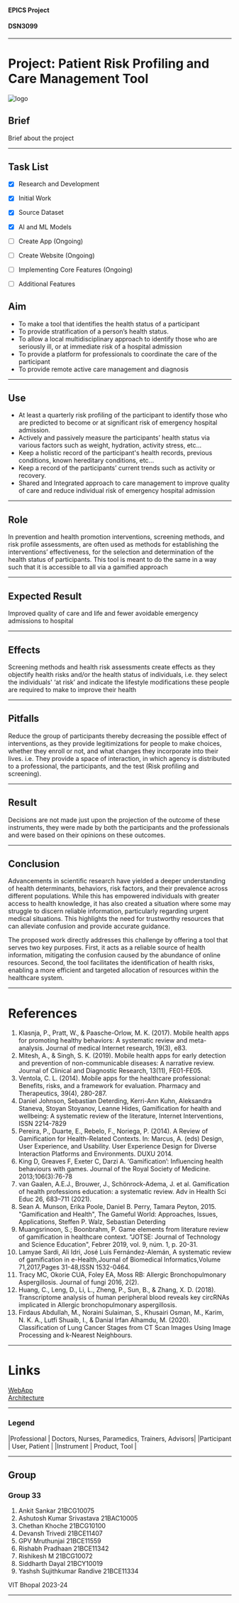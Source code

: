 #### EPICS Project 
#### DSN3099
---

Project: Patient Risk Profiling and Care Management Tool
======

![logo](./web/content/images/logo.png)

## Brief
Brief about the project

---

## Task List
- [X]  Research and Development
- [X]  Initial Work
- [X]  Source Dataset
- [X]  AI and ML Models
- [ ]  Create App (Ongoing)
- [ ]  Create Website (Ongoing)
- [ ]  Implementing Core Features (Ongoing) 
- [ ]  Additional Features


## Aim

- To make a tool that identifies the health status of a participant
- To provide stratification of a person’s health status.
- To allow a local multidisciplinary approach to identify those who are seriously ill, or at immediate risk of a hospital admission
- To provide a platform for professionals to coordinate the care of the participant
- To provide remote active care management and diagnosis

---

## Use

- At least a quarterly risk profiling of the participant to identify those who are predicted to become or at significant risk of emergency hospital admission.
- Actively and passively measure the participants’ health status via various factors such as weight, hydration, activity stress, etc...
- Keep a holistic record of the participant's health records, previous conditions, known hereditary conditions, etc...
- Keep a record of the participants’ current trends such as activity or recovery.
- Shared and Integrated approach to care management to improve quality of care and reduce individual risk of emergency hospital admission

---

## Role

In prevention and health promotion interventions, screening methods, and risk profile assessments, are often used as methods for establishing the interventions’ effectiveness, for the selection and determination of the health status of participants.
This tool is meant to do the same in a way such that it is accessible to all via a gamified approach

---

## Expected Result

Improved quality of care and life and fewer avoidable emergency admissions to hospital

---

## Effects

Screening methods and health risk assessments create effects as they objectify health risks and/or the health status of individuals, i.e. they select the individuals' ‘at risk’ and indicate the lifestyle modifications these people are required to make to improve their health

---

## Pitfalls

Reduce the group of participants thereby decreasing the possible effect of interventions, as they provide legitimizations for people to make choices, whether they enroll or not, and what changes they incorporate into their lives. i.e. They provide a space of interaction, in which agency is distributed to a professional, the participants, and the test (Risk profiling and screening).

---

## Result

Decisions are not made just upon the projection of the outcome of these instruments, they were made by both the participants and the professionals and were based on their opinions on these outcomes.

---

## Conclusion

Advancements in scientific research have yielded a deeper understanding of health determinants, behaviors, risk factors, and their prevalence across different populations. While this has empowered individuals with greater access to health knowledge, it has also created a situation where some may struggle to discern reliable information, particularly regarding urgent medical situations. This highlights the need for trustworthy resources that can alleviate confusion and provide accurate guidance.

The proposed work directly addresses this challenge by offering a tool that serves two key purposes. First, it acts as a reliable source of health information, mitigating the confusion caused by the abundance of online resources. Second, the tool facilitates the identification of health risks, enabling a more efficient and targeted allocation of resources within the healthcare system.

---

# References
1. Klasnja, P., Pratt, W., & Paasche-Orlow, M. K. (2017). Mobile health apps for promoting healthy behaviors: A systematic review and meta-analysis. Journal of medical Internet research, 19(3), e83.
2. Mitesh, A., & Singh, S. K. (2019). Mobile health apps for early detection and prevention of non-communicable diseases: A narrative review. Journal of Clinical and Diagnostic Research, 13(11), FE01-FE05.
3. Ventola, C. L. (2014). Mobile apps for the healthcare professional: Benefits, risks, and a framework for evaluation. Pharmacy and Therapeutics, 39(4), 280-287.
4. Daniel Johnson, Sebastian Deterding, Kerri-Ann Kuhn, Aleksandra Staneva, Stoyan Stoyanov, Leanne Hides, Gamification for health and wellbeing: A systematic review of the literature, Internet Interventions, ISSN 2214-7829
5. Pereira, P., Duarte, E., Rebelo, F., Noriega, P. (2014). A Review of Gamification for Health-Related Contexts. In: Marcus, A. (eds) Design, User Experience, and Usability. User Experience Design for Diverse Interaction Platforms and Environments. DUXU 2014.
6. King D, Greaves F, Exeter C, Darzi A. ‘Gamification’: Influencing health behaviours with games. Journal of the Royal Society of Medicine. 2013;106(3):76-78
7. van Gaalen, A.E.J., Brouwer, J., Schönrock-Adema, J. et al. Gamification of health professions education: a systematic review. Adv in Health Sci Educ 26, 683–711 (2021).
8. Sean A. Munson, Erika Poole, Daniel B. Perry, Tamara Peyton, 2015. "Gamification and Health", The Gameful World: Approaches, Issues, Applications, Steffen P. Walz, Sebastian Deterding
9. Muangsrinoon, S.; Boonbrahm, P. Game elements from literature review of gamification in healthcare context. "JOTSE: Journal of Technology and Science Education", Febrer 2019, vol. 9, núm. 1, p. 20-31. 
10. Lamyae Sardi, Ali Idri, José Luis Fernández-Alemán, A systematic review of gamification in e-Health,Journal of Biomedical Informatics,Volume 71,2017,Pages 31-48,ISSN 1532-0464.
11. Tracy MC, Okorie CUA, Foley EA, Moss RB: Allergic Bronchopulmonary Aspergillosis. Journal of fungi 2016, 2(2).
12. Huang, C., Leng, D., Li, L., Zheng, P., Sun, B., & Zhang, X. D. (2018). Transcriptome analysis of human peripheral blood reveals key circRNAs implicated in Allergic bronchopulmonary aspergillosis.
13. Firdaus Abdullah, M., Noraini Sulaiman, S., Khusairi Osman, M., Karim, N. K. A., Lutfi Shuaib, I., & Danial Irfan Alhamdu, M. (2020). Classification of Lung Cancer Stages from CT Scan Images Using Image Processing and k-Nearest Neighbours. 

---

# Links

[WebApp](./web/index.html)  
[Architecture](./design/Architecture&UserFlow.html)

---

### Legend

|Professional   | Doctors, Nurses, Paramedics, Trainers, Advisors|
|Participant    | User, Patient                                 |
|Instrument     | Product, Tool                                 |

---

## Group
### Group 33

1. Ankit Sankar                 21BCG10075  
2. Ashutosh Kumar Srivastava    21BAC10005  
3. Chethan Khoche               21BCG10100  
4. Devansh Trivedi              21BCE11407  
5. GPV Mruthunjai               21BCE11559  
6. Rishabh Pradhaan             21BCE11342  
7. Rishikesh M                  21BCG10072  
8. Siddharth Dayal              21BCY10019  
9. Yashsh Sujithkumar Randive   21BCE11334 


VIT Bhopal 2023-24

---
